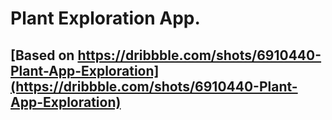 # Plant Exploration App.
## [Based on https://dribbble.com/shots/6910440-Plant-App-Exploration](https://dribbble.com/shots/6910440-Plant-App-Exploration)